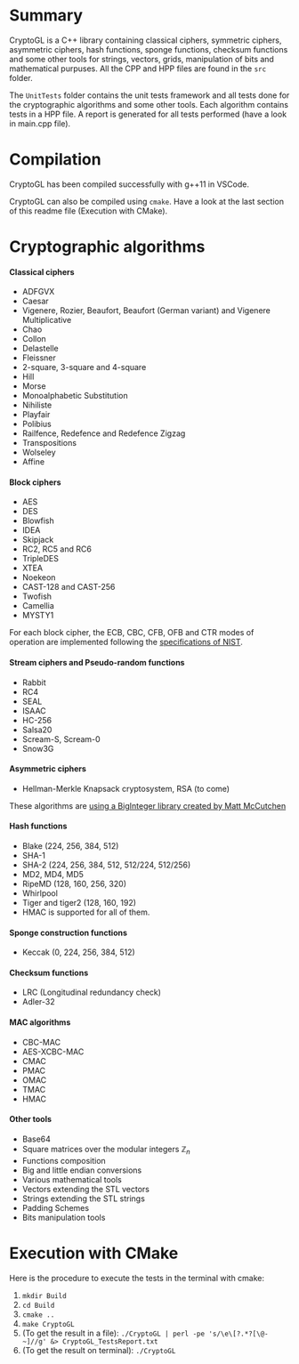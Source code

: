 # Summary

CryptoGL is a C++ library containing classical ciphers, symmetric ciphers, asymmetric ciphers, hash functions, sponge functions, checksum functions and some other tools for strings, vectors, grids, manipulation of bits and mathematical purpuses. All the CPP and HPP files are found in the `src` folder.

The `UnitTests` folder contains the unit tests framework and all tests done for the cryptographic algorithms and some other tools. Each algorithm contains tests in a HPP file. A report is generated for all tests performed (have a look in main.cpp file).

# Compilation

CryptoGL has been compiled successfully with g++11 in VSCode.

CryptoGL can also be compiled using `cmake`. Have a look at the last section of this readme file (Execution with CMake). 


# Cryptographic algorithms

#### Classical ciphers

* ADFGVX
* Caesar
* Vigenere, Rozier, Beaufort, Beaufort (German variant) and Vigenere Multiplicative
* Chao
* Collon
* Delastelle
* Fleissner
* 2-square, 3-square and 4-square
* Hill
* Morse
* Monoalphabetic Substitution
* Nihiliste
* Playfair
* Polibius
* Railfence, Redefence and Redefence Zigzag
* Transpositions
* Wolseley
* Affine

#### Block ciphers

* AES
* DES
* Blowfish
* IDEA
* Skipjack
* RC2, RC5 and RC6
* TripleDES
* XTEA
* Noekeon
* CAST-128 and CAST-256
* Twofish
* Camellia
* MYSTY1

For each block cipher, the ECB, CBC, CFB, OFB and CTR modes of operation are implemented following the [specifications of NIST](http://csrc.nist.gov/groups/ST/toolkit/BCM/index.html).

#### Stream ciphers and Pseudo-random functions

* Rabbit
* RC4
* SEAL
* ISAAC
* HC-256
* Salsa20
* Scream-S, Scream-0
* Snow3G

#### Asymmetric ciphers 

* Hellman-Merkle Knapsack cryptosystem, RSA (to come)

These algorithms are [using a BigInteger library created by Matt McCutchen](https://mattmccutchen.net/bigint/)

#### Hash functions

* Blake (224, 256, 384, 512)
* SHA-1
* SHA-2 (224, 256, 384, 512, 512/224, 512/256)
* MD2, MD4, MD5
* RipeMD (128, 160, 256, 320)
* Whirlpool
* Tiger and tiger2 (128, 160, 192)
* HMAC is supported for all of them.

#### Sponge construction functions

* Keccak (0, 224, 256, 384, 512)

#### Checksum functions

* LRC (Longitudinal redundancy check)
* Adler-32

#### MAC algorithms

* CBC-MAC
* AES-XCBC-MAC
* CMAC
* PMAC
* OMAC
* TMAC
* HMAC

#### Other tools

* Base64
* Square matrices over the modular integers $\mathbb{Z}_n$
* Functions composition 
* Big and little endian conversions 
* Various mathematical tools
* Vectors extending the STL vectors
* Strings extending the STL strings
* Padding Schemes 
* Bits manipulation tools


# Execution with CMake

Here is the procedure to execute the tests in the terminal with cmake:

1. `mkdir Build`
2. `cd Build`
3. `cmake ..`
4. `make CryptoGL`
5. (To get the result in a file): `./CryptoGL | perl -pe 's/\e\[?.*?[\@-~]//g' &> CryptoGL_TestsReport.txt`
6. (To get the result on terminal): `./CryptoGL`
